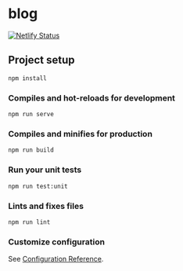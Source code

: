 # blog

[![Netlify Status](https://api.netlify.com/api/v1/badges/f0d1dd19-b1cd-4f47-a80f-f962580f7ee1/deploy-status)](https://app.netlify.com/sites/vigorous-pasteur-05fe65/deploys)

## Project setup
```
npm install
```

### Compiles and hot-reloads for development
```
npm run serve
```

### Compiles and minifies for production
```
npm run build
```

### Run your unit tests
```
npm run test:unit
```

### Lints and fixes files
```
npm run lint
```

### Customize configuration
See [Configuration Reference](https://cli.vuejs.org/config/).
